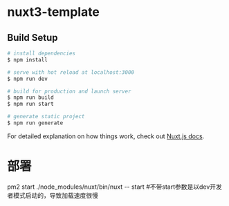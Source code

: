 # nuxt3-template

## Build Setup

```bash
# install dependencies
$ npm install

# serve with hot reload at localhost:3000
$ npm run dev

# build for production and launch server
$ npm run build
$ npm run start

# generate static project
$ npm run generate
```

For detailed explanation on how things work, check out [Nuxt.js docs](https://nuxtjs.org).

# 部署

pm2 start ./node_modules/nuxt/bin/nuxt -- start #不带start参数是以dev开发者模式启动的，导致加载速度很慢

